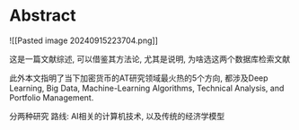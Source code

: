 
# Abstract 
![[Pasted image 20240915223704.png]]

这是一篇文献综述, 可以借鉴其方法论, 尤其是说明, 为啥选这两个数据库检索文献

此外本文指明了当下加密货币的AT研究领域最火热的5个方向, 都涉及Deep Learning, Big Data, Machine-Learning Algorithms, Technical Analysis, and Portfolio Management.

分两种研究 路线: AI相关的计算机技术, 以及传统的经济学模型